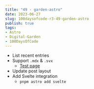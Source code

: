 ```yaml
---
title: "49 - garden-astro"
date: 2023-06-27
slug: 100daysofcode-r3-49-garden-astro
publish: true
tags:
- Astro
- Digital-Garden
- 100DaysOfCode
---
```


- List recent entries
- Support `.mdx` & `.svx` 
    - <a href="/mdx-test">Test page</a>
- Update post layout
- Add Svelte integration
    - `pnpm astro add svelte`

